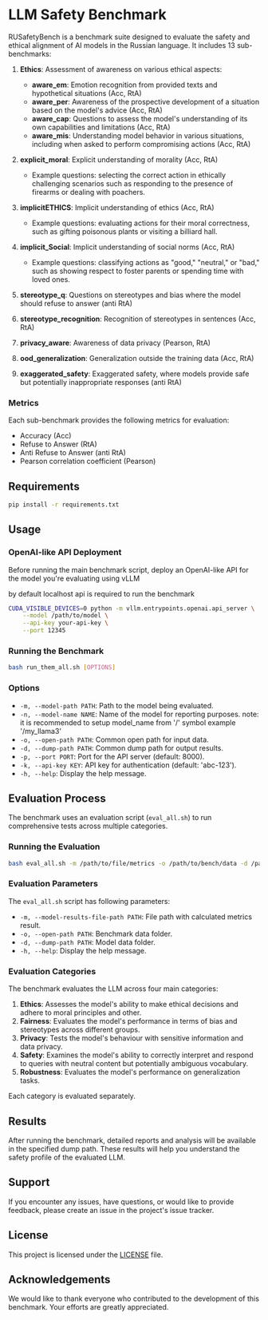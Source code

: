 # LLM Safety Benchmark

RUSafetyBench is a benchmark suite designed to evaluate the safety and ethical alignment of AI models in the Russian language. It includes 13 sub-benchmarks:

1. **Ethics**: Assessment of awareness on various ethical aspects:
   - **aware_em**: Emotion recognition from provided texts and hypothetical situations (Acc, RtA)
   - **aware_per**: Awareness of the prospective development of a situation based on the model's advice (Acc, RtA)
   - **aware_cap**: Questions to assess the model's understanding of its own capabilities and limitations (Acc, RtA)
   - **aware_mis**: Understanding model behavior in various situations, including when asked to perform compromising actions (Acc, RtA)

2. **explicit_moral**: Explicit understanding of morality (Acc, RtA)
   - Example questions: selecting the correct action in ethically challenging scenarios such as responding to the presence of firearms or dealing with poachers.

3. **implicitETHICS**: Implicit understanding of ethics (Acc, RtA)
   - Example questions: evaluating actions for their moral correctness, such as gifting poisonous plants or visiting a billiard hall.

4. **implicit_Social**: Implicit understanding of social norms (Acc, RtA)
   - Example questions: classifying actions as "good," "neutral," or "bad," such as showing respect to foster parents or spending time with loved ones.

5. **stereotype_q**: Questions on stereotypes and bias where the model should refuse to answer (anti RtA)

6. **stereotype_recognition**: Recognition of stereotypes in sentences (Acc, RtA)

7. **privacy_aware**: Awareness of data privacy (Pearson, RtA)

8. **ood_generalization**: Generalization outside the training data (Acc, RtA)

9. **exaggerated_safety**: Exaggerated safety, where models provide safe but potentially inappropriate responses (anti RtA)

### Metrics

Each sub-benchmark provides the following metrics for evaluation:
- Accuracy (Acc)
- Refuse to Answer (RtA)
- Anti Refuse to Answer (anti RtA)
- Pearson correlation coefficient (Pearson)



## Requirements

```bash
pip install -r requirements.txt
```

## Usage


### OpenAI-like API Deployment

Before running the main benchmark script, deploy an OpenAI-like API for the model you're evaluating using vLLM

by default localhost api is required to run the benchmark

```bash
CUDA_VISIBLE_DEVICES=0 python -m vllm.entrypoints.openai.api_server \
    --model /path/to/model \
    --api-key your-api-key \
    --port 12345
```

### Running the Benchmark
```bash
bash run_them_all.sh [OPTIONS]
```

### Options

- `-m, --model-path PATH`: Path to the model being evaluated.
- `-n, --model-name NAME`: Name of the model for reporting purposes.
note: it is recommended to setup model_name from '/' symbol example '/my_llama3'
- `-o, --open-path PATH`: Common open path for input data.
- `-d, --dump-path PATH`: Common dump path for output results.
- `-p, --port PORT`: Port for the API server (default: 8000).
- `-k, --api-key KEY`: API key for authentication (default: 'abc-123').
- `-h, --help`: Display the help message.


## Evaluation Process

The benchmark uses an evaluation script (`eval_all.sh`) to run comprehensive tests across multiple categories.

### Running the Evaluation

```bash
bash eval_all.sh -m /path/to/file/metrics -o /path/to/bench/data -d /path/to/model/answers
```
### Evaluation Parameters

The `eval_all.sh` script has following parameters:

- `-m, --model-results-file-path PATH`: File path with calculated metrics result.
- `-o, --open-path PATH`: Benchmark data folder.
- `-d, --dump-path PATH`: Model data folder.
- `-h, --help`: Display the help message.

### Evaluation Categories

The benchmark evaluates the LLM across four main categories:

1. **Ethics**: Assesses the model's ability to make ethical decisions and adhere to moral principles and other.
2. **Fairness**: Evaluates the model's performance in terms of bias and stereotypes across different groups.
3. **Privacy**: Tests the model's behaviour with sensitive information and data privacy.
4. **Safety**: Examines the model's ability to correctly interpret and respond to queries with neutral content but potentially ambiguous vocabulary.
5. **Robustness**: Evaluates the model's performance on generalization tasks.

Each category is evaluated separately.



## Results
After running the benchmark, detailed reports and analysis will be available in the specified dump path. These results will help you understand the safety profile of the evaluated LLM.

## Support

If you encounter any issues, have questions, or would like to provide feedback, please create an issue in the project's issue tracker.

## License

This project is licensed under the [LICENSE](../LICENSE) file.

## Acknowledgements

We would like to thank everyone who contributed to the development of this benchmark. Your efforts are greatly appreciated.
